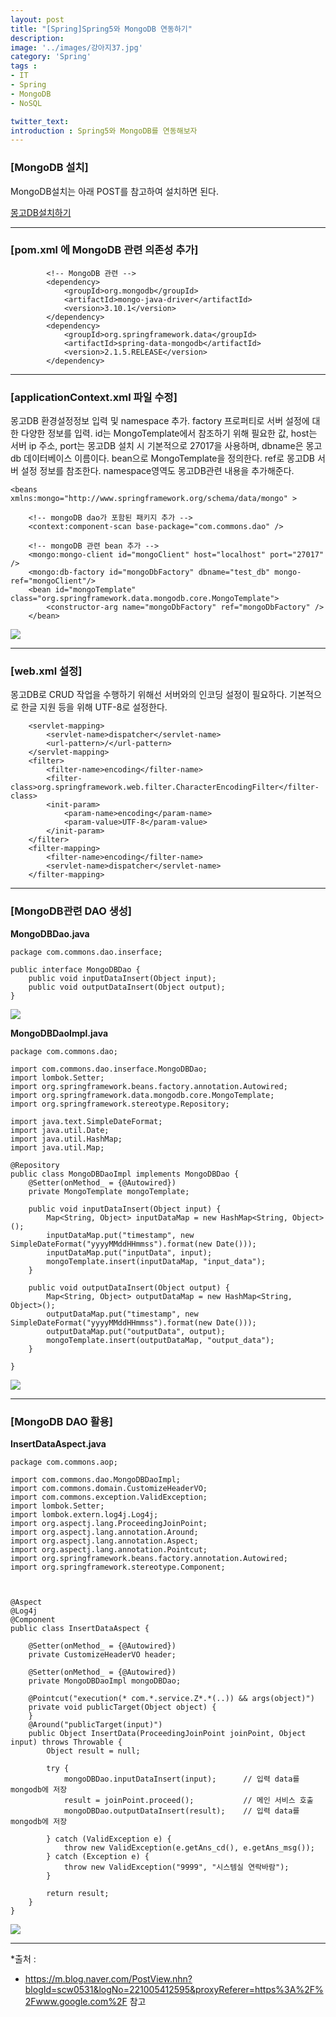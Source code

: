 ```yaml
---
layout: post
title: "[Spring]Spring5와 MongoDB 연동하기"
description: 
image: '../images/강아지37.jpg'
category: 'Spring'
tags : 
- IT
- Spring
- MongoDB
- NoSQL

twitter_text: 
introduction : Spring5와 MongoDB를 연동해보자
---
```


### [MongoDB 설치]
MongoDB설치는 아래 POST를 참고하여 설치하면 된다.

[몽고DB설치하기](https://twofootdog.github.io/MongoDB-MongoDB-%EC%8B%9C%EC%9E%91%ED%95%98%EA%B8%B0(MongoDB-%EC%A0%95%EC%9D%98,-%EC%84%A4%EC%B9%98,-%ED%99%98%EA%B2%BD%EC%84%A4%EC%A0%95(Windows))/)




_ _ _



### [pom.xml 에 MongoDB 관련 의존성 추가]
```
        <!-- MongoDB 관련 -->
        <dependency>
            <groupId>org.mongodb</groupId>
            <artifactId>mongo-java-driver</artifactId>
            <version>3.10.1</version>
        </dependency>
        <dependency>
            <groupId>org.springframework.data</groupId>
            <artifactId>spring-data-mongodb</artifactId>
            <version>2.1.5.RELEASE</version>
        </dependency>
```


_ _ _


### [applicationContext.xml 파일 수정]
몽고DB 환경설정정보 입력 및 namespace 추가. factory 프로퍼티로 서버 설정에 대한 다양한 정보를 입력. id는 MongoTemplate에서 참조하기 위해 필요한 값, host는 서버 ip 주소, port는 몽고DB 설치 시 기본적으로 27017을 사용하며, dbname은 몽고db 데이터베이스 이름이다. bean으로 MongoTemplate을 정의한다. ref로 몽고DB 서버 설정 정보를 참조한다. namespace영역도 몽고DB관련 내용을 추가해준다.
```
<beans 
xmlns:mongo="http://www.springframework.org/schema/data/mongo" >

	<!-- mongoDB dao가 포함된 패키지 추가 -->
	<context:component-scan base-package="com.commons.dao" />

    <!-- mongoDB 관련 bean 추가 -->
    <mongo:mongo-client id="mongoClient" host="localhost" port="27017" />
    <mongo:db-factory id="mongoDbFactory" dbname="test_db" mongo-ref="mongoClient"/>
    <bean id="mongoTemplate" class="org.springframework.data.mongodb.core.MongoTemplate">
        <constructor-arg name="mongoDbFactory" ref="mongoDbFactory" />
    </bean>
```
![](../images/spring_mongo_20190311.jpg)


_ _ _


### [web.xml 설정]
몽고DB로 CRUD 작업을 수행하기 위해선 서버와의 인코딩 설정이 필요하다. 기본적으로 한글 지원 등을 위해 UTF-8로 설정한다.
```
    <servlet-mapping>
        <servlet-name>dispatcher</servlet-name>
        <url-pattern>/</url-pattern>
    </servlet-mapping>
    <filter>
        <filter-name>encoding</filter-name>
        <filter-class>org.springframework.web.filter.CharacterEncodingFilter</filter-class>
        <init-param>
            <param-name>encoding</param-name>
            <param-value>UTF-8</param-value>
        </init-param>
    </filter>
    <filter-mapping>
        <filter-name>encoding</filter-name>
        <servlet-name>dispatcher</servlet-name>
    </filter-mapping>
```




_ _ _






### [MongoDB관련 DAO 생성]

**MongoDBDao.java**
```
package com.commons.dao.inserface;

public interface MongoDBDao {
    public void inputDataInsert(Object input);
    public void outputDataInsert(Object output);
}

```
![](../images/spring_mongo_20190311_3.jpg)



**MongoDBDaoImpl.java**
```
package com.commons.dao;

import com.commons.dao.inserface.MongoDBDao;
import lombok.Setter;
import org.springframework.beans.factory.annotation.Autowired;
import org.springframework.data.mongodb.core.MongoTemplate;
import org.springframework.stereotype.Repository;

import java.text.SimpleDateFormat;
import java.util.Date;
import java.util.HashMap;
import java.util.Map;

@Repository
public class MongoDBDaoImpl implements MongoDBDao {
    @Setter(onMethod_ = {@Autowired})
    private MongoTemplate mongoTemplate;

    public void inputDataInsert(Object input) {
        Map<String, Object> inputDataMap = new HashMap<String, Object>();
        inputDataMap.put("timestamp", new SimpleDateFormat("yyyyMMddHHmmss").format(new Date()));
        inputDataMap.put("inputData", input);
        mongoTemplate.insert(inputDataMap, "input_data");
    }

    public void outputDataInsert(Object output) {
        Map<String, Object> outputDataMap = new HashMap<String, Object>();
        outputDataMap.put("timestamp", new SimpleDateFormat("yyyyMMddHHmmss").format(new Date()));
        outputDataMap.put("outputData", output);
        mongoTemplate.insert(outputDataMap, "output_data");
    }

}

```
![](../images/spring_mongo_20190311_4.jpg)





_ _ _






### [MongoDB DAO 활용]

**InsertDataAspect.java**

```
package com.commons.aop;

import com.commons.dao.MongoDBDaoImpl;
import com.commons.domain.CustomizeHeaderVO;
import com.commons.exception.ValidException;
import lombok.Setter;
import lombok.extern.log4j.Log4j;
import org.aspectj.lang.ProceedingJoinPoint;
import org.aspectj.lang.annotation.Around;
import org.aspectj.lang.annotation.Aspect;
import org.aspectj.lang.annotation.Pointcut;
import org.springframework.beans.factory.annotation.Autowired;
import org.springframework.stereotype.Component;



@Aspect
@Log4j
@Component
public class InsertDataAspect {

    @Setter(onMethod_ = {@Autowired})
    private CustomizeHeaderVO header;

    @Setter(onMethod_ = {@Autowired})
    private MongoDBDaoImpl mongoDBDao;

    @Pointcut("execution(* com.*.service.Z*.*(..)) && args(object)")
    private void publicTarget(Object object) {
    }
    @Around("publicTarget(input)")
    public Object InsertData(ProceedingJoinPoint joinPoint, Object input) throws Throwable {
        Object result = null;

        try {
            mongoDBDao.inputDataInsert(input);      // 입력 data를 mongodb에 저장
            result = joinPoint.proceed();           // 메인 서비스 호출
            mongoDBDao.outputDataInsert(result);    // 입력 data를 mongodb에 저장

        } catch (ValidException e) {
            throw new ValidException(e.getAns_cd(), e.getAns_msg());
        } catch (Exception e) {
            throw new ValidException("9999", "시스템실 연락바람");
        }

        return result;
    }
}
```
![](../images/spring_mongo_20190311_2.jpg)





_ _ _



*출처 : 
- <https://m.blog.naver.com/PostView.nhn?blogId=scw0531&logNo=221005412595&proxyReferer=https%3A%2F%2Fwww.google.com%2F> 참고